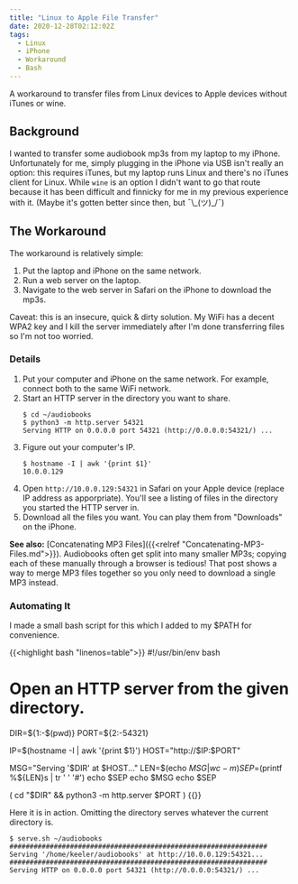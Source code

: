 ```yaml
---
title: "Linux to Apple File Transfer"
date: 2020-12-28T02:12:02Z
tags:
  - Linux
  - iPhone
  - Workaround
  - Bash
---
```


A workaround to transfer files from Linux devices to Apple devices without iTunes or wine.

<!--more-->

## Background

I wanted to transfer some audiobook mp3s from my laptop to my iPhone.
Unfortunately for me, simply plugging in the iPhone via USB isn't really an option: this requires iTunes, but my laptop runs Linux and there's no iTunes client for Linux.
While `wine` is an option I didn't want to go that route because it has been difficult and finnicky for me in my previous experience with it.
(Maybe it's gotten better since then, but ¯\\_(ツ)\_/¯)

## The Workaround

The workaround is relatively simple:
1. Put the laptop and iPhone on the same network.
1. Run a web server on the laptop.
1. Navigate to the web server in Safari on the iPhone to download the mp3s.

Caveat: this is an insecure, quick & dirty solution.
My WiFi has a decent WPA2 key and I kill the server immediately after I'm done transferring files so I'm not too worried.

### Details

1. Put your computer and iPhone on the same network. For example, connect both to the same WiFi network.
1. Start an HTTP server in the directory you want to share.
    ```
    $ cd ~/audiobooks
    $ python3 -m http.server 54321
    Serving HTTP on 0.0.0.0 port 54321 (http://0.0.0.0:54321/) ...
    ```
1. Figure out your computer's IP.
    ```
    $ hostname -I | awk '{print $1}'
    10.0.0.129
    ```
1. Open `http://10.0.0.129:54321` in Safari on your Apple device (replace IP address as apporpriate). You'll see a listing of files in the directory you started the HTTP server in.
1. Download all the files you want. You can play them from "Downloads" on the iPhone.

**See also:** [Concatenating MP3 Files]({{<relref "Concatenating-MP3-Files.md">}}).
Audiobooks often get split into many smaller MP3s; copying each of these manually through a browser is tedious!
That post shows a way to merge MP3 files together so you only need to download a single MP3 instead.

### Automating It

I made a small bash script for this which I added to my $PATH for convenience.

{{<highlight bash "linenos=table">}}
#!/usr/bin/env bash
# Open an HTTP server from the given directory.

DIR=${1:-$(pwd)}
PORT=${2:-54321}

IP=$(hostname -I | awk '{print $1}')
HOST="http://$IP:$PORT"

MSG="Serving '$DIR' at $HOST..."
LEN=$(echo $MSG | wc -m)
SEP=$(printf %${LEN}s | tr ' ' '#')
echo $SEP
echo $MSG
echo $SEP

( cd "$DIR" && python3 -m http.server $PORT )
{{</highlight>}}

Here it is in action. Omitting the directory serves whatever the current directory is.
```
$ serve.sh ~/audiobooks
################################################################
Serving '/home/keeler/audiobooks' at http://10.0.0.129:54321...
################################################################
Serving HTTP on 0.0.0.0 port 54321 (http://0.0.0.0:54321/) ...
```
